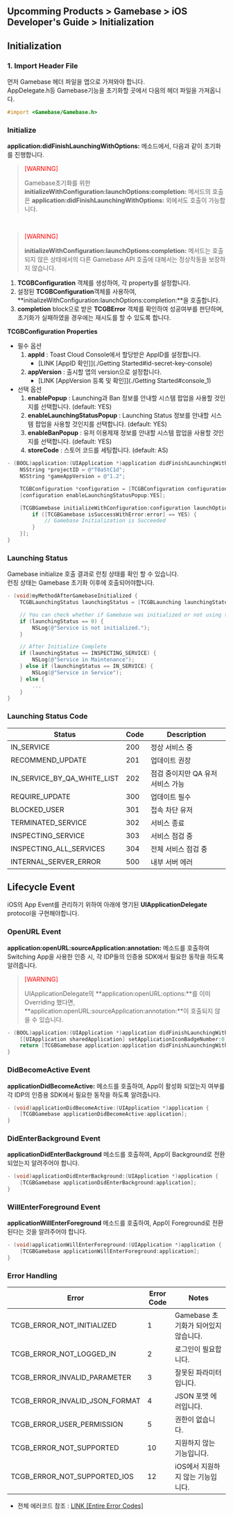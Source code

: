 ## Upcomming Products > Gamebase > iOS Developer's Guide > Initialization

## Initialization

### 1. Import Header File
먼저 Gamebase 헤더 파일을 앱으로 가져와야 합니다.<br/>
AppDelegate.h등 Gamebase기능을 초기화할 곳에서 다음의 헤더 파일을 가져옵니다.

```objectivec
#import <Gamebase/Gamebase.h>
```



### Initialize
**application:didFinishLaunchingWithOptions:** 메소드에서, 다음과 같이 초기화를 진행합니다.


> <font color="red">[WARNING]</font><br/>
> 
> Gamebase초기화를 위한 **initializeWithConfiguration:launchOptions:completion:** 메서드의 호출은  **application:didFinishLaunchingWithOptions:** 외에서도 호출이 가능합니다.
>

<br/>


> <font color="red">[WARNING]</font><br/>
>
> **initializeWithConfiguration:launchOptions:completion:** 메서드는  호출되지 않은 상태에서의 다른 Gamebase API 호출에 대해서는 정상작동을 보장하지 않습니다.

1. **TCGBConfiguration** 객체를 생성하여, 각 property를 설정합니다.
2. 설정된 **TCGBConfiguration**객체를 사용하여, **initializeWithConfiguration:launchOptions:completion:**을 호출합니다.
3. **completion** block으로 받은 **TCGBError** 객체를 확인하여 성공여부를 판단하며, 초기화가 실패하였을 경우에는 재시도를 할 수 있도록 합니다.

**TCGBConfiguration Properties**
* 필수 옵션
	1. **appId** : Toast Cloud Console에서 할당받은 AppID를 설정합니다.
		* [LINK \[AppID 확인\]](./Getting Started#id-secret-key-console)
	2. **appVersion** : 출시할 앱의 version으로 설정합니다.
		* [LINK \[AppVersion 등록 및 확인\]](./Getting Started#console_1)
* 선택 옵션
    1. **enablePopup** : Launching과 Ban 정보를 안내할 시스템 팝업을 사용할 것인지를 선택합니다. (default: YES)
    2. **enableLaunchingStatusPopup** : Launching Status 정보를 안내할 시스템 팝업을 사용할 것인지를 선택합니다. (default: YES)
    3. **enableBanPopup** : 유저 이용제재 정보를 안내할 시스템 팝업을 사용할 것인지를 선택합니다. (default: YES)
    4. **storeCode** : 스토어 코드를 세팅합니다. (default: AS)

```objectivec
- (BOOL)application:(UIApplication *)application didFinishLaunchingWithOptions:(NSDictionary *)launchOptions {
    NSString *projectID = @"T0aStC1d";
    NSString *gameAppVersion = @"1.2";

    TCGBConfiguration *configuration = [TCGBConfiguration configurationWithAppID:projectID appVersion:gameAppVersion];
    [configuration enableLaunchingStatusPopup:YES];

    [TCGBGamebase initializeWithConfiguration:configuration launchOptions:launchOptions completion:^(id launchingData, TCGBError *error) {
        if ([TCGBGamebase isSuccessWithError:error] == YES) {
            // Gamebase Initialization is Succeeded
        }
    }];
}
```


### Launching Status

Gamebase initialize 호출 결과로 런칭 상태를 확인 할 수 있습니다.<br/>
런칭 상태는 Gamebase 초기화 이후에 호출되어야합니다.

```objectivec
- (void)myMethodAfterGamebaseInitialized {
    TCGBLaunchingStatus launchingStatus = [TCGBLaunching launchingStatus];

    // You can check whether if Gamebase was initialized or not using this launchingStatus
    if (launchingStatus == 0) {
        NSLog(@"Service is not initialized.");
    }

    // After Initialize Complete
    if (launchingStatus == INSPECTING_SERVICE) {
        NSLog(@"Service in Maintenance");
    } else if (launchingStatus == IN_SERVICE) {
        NSLog(@"Service in Service");
    } else {
        ...
    }
}

```

### Launching Status Code

| Status | Code | Description |
| --- | --- | --- |
| IN_SERVICE | 200 | 정상 서비스 중 |
| RECOMMEND_UPDATE | 201 | 업데이트 권장 |
| IN_SERVICE_BY_QA_WHITE_LIST | 202 | 점검 중이지만 QA 유저 서비스 가능 |
| REQUIRE_UPDATE | 300 | 업데이트 필수 |
| BLOCKED_USER | 301 | 접속 차단 유저 |
| TERMINATED_SERVICE | 302 | 서비스 종료 |
| INSPECTING_SERVICE | 303 | 서비스 점검 중 |
| INSPECTING_ALL_SERVICES | 304 | 전체 서비스 점검 중 |
| INTERNAL_SERVER_ERROR | 500 | 내부 서버 에러 |


## Lifecycle Event

iOS의 App Event를 관리하기 위하여 아래에 명기된 **UIApplicationDelegate** protocol을 구현해야합니다.

### OpenURL Event

**application:openURL:sourceApplication:annotation:** 메소드를 호출하여 Switching App을 사용한 인증 시, 각 IDP들의 인증용 SDK에서 필요한 동작을 하도록 알려줍니다.


> <font color="red">[WARNING]</font><br/>
>
> UIApplicationDelegate의 **application:openURL:options:**를 이미 Overriding 했다면, **application:openURL:sourceApplication:annotation:**이 호출되지 않을 수 있습니다.
>

```objectivec
- (BOOL)application:(UIApplication *)application didFinishLaunchingWithOptions:(NSDictionary *)launchOptions {
    [[UIApplication sharedApplication] setApplicationIconBadgeNumber:0];
    return [TCGBGamebase application:application didFinishLaunchingWithOptions:launchOptions];
}
```

### DidBecomeActive Event

**applicationDidBecomeActive:** 메소드를 호출하여, App이 활성화 되었는지 여부를 각 IDP의 인증용 SDK에서 필요한 동작을 하도록 알려줍니다.

```objectivec
- (void)applicationDidBecomeActive:(UIApplication *)application {
    [TCGBGamebase applicationDidBecomeActive:application];
}
```

### DidEnterBackground Event

**applicationDidEnterBackground** 메소드를 호출하여, App이 Background로 전환되었는지 알려주어야 합니다.

```objectivec
- (void)applicationDidEnterBackground:(UIApplication *)application {
    [TCGBGamebase applicationDidEnterBackground:application];
}
```

### WillEnterForeground Event

**applicationWillEnterForeground** 메소드를 호출하여, App이 Foreground로 전환된다는 것을 알려주어야 합니다.

```objectivec
- (void)applicationWillEnterForeground:(UIApplication *)application {
    [TCGBGamebase applicationWillEnterForeground:application];
}
```


### Error Handling



| Error | Error Code | Notes |
| ----- | ---------- | ----- |
| TCGB\_ERROR\_NOT\_INITIALIZED | 1 | Gamebase 초기화가 되어있지 않습니다. |
| TCGB\_ERROR\_NOT\_LOGGED\_IN | 2 | 로그인이 필요합니다. |
| TCGB\_ERROR\_INVALID\_PARAMETER | 3 | 잘못된 파라미터입니다. |
| TCGB\_ERROR\_INVALID\_JSON\_FORMAT | 4 | JSON 포맷 에러입니다. |
| TCGB\_ERROR\_USER\_PERMISSION | 5 | 권한이 없습니다. |
| TCGB\_ERROR\_NOT\_SUPPORTED | 10 | 지원하지 않는 기능입니다. |
| TCGB\_ERROR\_NOT\_SUPPORTED\_IOS | 12 | iOS에서 지원하지 않는 기능입니다. |



* 전체 에러코드 참조 : [LINK \[Entire Error Codes\]](./error-codes#client-sdk)